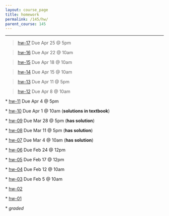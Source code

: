 ```yaml
---
layout: course_page
title: homework
permalink: /145/hw/
parent_course: 145
---
```


----
>  [hw-17](/145/hw17) Due Apr 25 @ 5pm

>  [hw-16](/145/hw16) Due Apr 22 @ 10am

>  [hw-15](/145/hw15) Due Apr 18 @ 10am

>  [hw-14](/145/hw14) Due Apr 15 @ 10am

>  [hw-13](/145/hw13) Due Apr 11 @ 5pm

>  [hw-12](/145/hw12) Due Apr 8 @ 10am

\* [hw-11](/145/hw11) Due Apr 4 @ 5pm

\* [hw-10](/145/hw10) Due Apr 1 @ 10am (**solutions in textbook**)

\* [hw-09](/145/hw09) Due Mar 28 @ 5pm (**has solution**)

\* [hw-08](/145/hw08) Due Mar 11 @ 5pm (**has solution**)

\* [hw-07](/145/hw07) Due Mar 4 @ 10am (**has solution**)

\* [hw-06](/145/hw06) Due Feb 24 @ 12pm

\* [hw-05](/145/hw05) Due Feb 17 @ 12pm

\* [hw-04](/145/hw04) Due Feb 12 @ 10am

\* [hw-03](/145/hw03) Due Feb 5 @ 10am

\* [hw-02](/145/hw02)

\* [hw-01](/145/hw01)

\* *graded*
